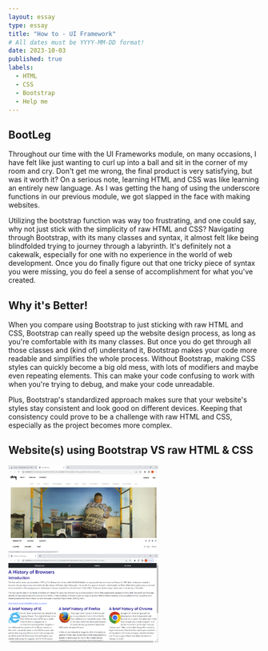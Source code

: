 ```yaml
---
layout: essay
type: essay
title: "How to - UI Framework"
# All dates must be YYYY-MM-DD format!
date: 2023-10-03
published: true
labels:
  - HTML
  - CSS
  - Bootstrap
  - Help me
---
```



## BootLeg

Throughout our time with the UI Frameworks module, on many occasions, I have felt like just wanting to curl up into a ball and sit in the corner of my room and cry. Don't get me wrong, the final product is very satisfying, but was it worth it? On a serious note, learning HTML and CSS was like learning an entirely new language. As I was getting the hang of using the underscore functions in our previous module, we got slapped in the face with making websites.

Utilizing the bootstrap function was way too frustrating, and one could say, why not just stick with the simplicity of raw HTML and CSS? Navigating through Bootstrap, with its many classes and syntax, it almost felt like being blindfolded trying to journey through a labyrinth. It's definitely not a cakewalk, especially for one with no experience in the world of web development. Once you do finally figure out that one tricky piece of syntax you were missing, you do feel a sense of accomplishment for what you've created.


## Why it's Better!

When you compare using Bootstrap to just sticking with raw HTML and CSS, Bootstrap can really speed up the website design process, as long as you're comfortable with its many classes. But once you do get through all those classes and (kind of) understand it, Bootstrap makes your code more readable and simplifies the whole process. Without Bootstrap, making CSS styles can quickly become a big old mess, with lots of modifiers and maybe even repeating elements. This can make your code confusing to work with when you're trying to debug, and make your code unreadable. 

Plus, Bootstrap's standardized approach makes sure that your website's styles stay consistent and look good on different devices. Keeping that consistency could prove to be a challenge with raw HTML and CSS, especially as the project becomes more complex.

## Website(s) using Bootstrap VS raw HTML & CSS

<div class="text-center p-4">
  <img width="300px" src="../img/StussyRepKinda.png" class="img-thumbnail" >
</div>

<div class="text-center p-4">
  <img width="300px" src="../img/htmlcssexample.png" class="img-thumbnail" >
</div>
